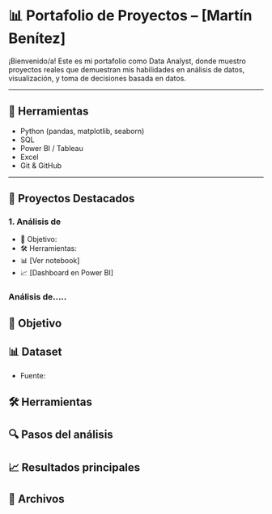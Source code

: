 # 📊 Portafolio de Proyectos – [Martín Benítez]

¡Bienvenido/a! Este es mi portafolio como Data Analyst, donde muestro proyectos reales que demuestran mis habilidades en análisis de datos, visualización, y toma de decisiones basada en datos.

---

## 🧰 Herramientas
- Python (pandas, matplotlib, seaborn)
- SQL
- Power BI / Tableau
- Excel
- Git & GitHub

---

## 📁 Proyectos Destacados

### 1. Análisis de 
- 📌 Objetivo: 
- 🛠️ Herramientas:
- 📊 [Ver notebook]
- 📈 [Dashboard en Power BI]

### Análisis de.....

## 📌 Objetivo


## 📊 Dataset
- Fuente:

## 🛠️ Herramientas

## 🔍 Pasos del análisis


## 📈 Resultados principales


## 📎 Archivos
